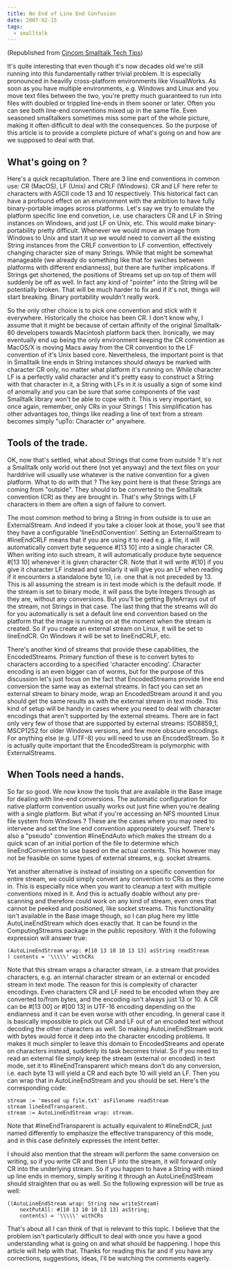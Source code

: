 ```yaml
---
title: No End of Line End Confusion
date: 2007-02-15
tags:
  - smalltalk
---
```


(Republished from [Cincom Smalltalk Tech Tips](https://csttechtips.wordpress.com/2007/02/))

It's quite interesting that even though it's now decades old we're still running into this fundamentally rather trivial problem. It is especially pronounced in heavilly cross-platform environments like VisualWorks. As soon as you have multiple environments, e.g. Windows and Linux and you move text files between the two, you're pretty much guaranteed to run into files with doubled or trippled line-ends in them sooner or later. Often you can see both line-end conventions mixed up in the same file. Even seasoned smalltalkers sometimes miss some part of the whole picture, making it often difficult to deal with the consequences. So the purpose of this article is to provide a complete picture of what's going on and how are we supposed to deal with that.


## What's going on ?

Here's a quick recapitulation. There are 3 line end conventions in common use: CR (MacOS), LF (Unix) and CRLF (Windows). CR and LF here refer to characters with ASCII code 13 and 10 respectively. This historical fact can have a profound effect on an environment with the ambition to have fully binary-portable images across platforms. Let's say we try to emulate the platform specific line end convetion, i.e. use characters CR and LF in String instances on Windows, and just LF on Unix, etc. This would make binary-portability pretty difficult. Whenever we would move an image from Windows to Unix and start it up we would need to convert all the existing String instances from the CRLF convention to LF convention, effectively changing character size of many Strings. While that might be somewhat manageable (we already do something like that for swiches between platforms with different endianness), but there are further implications. If Strings get shortened, the positions of Streams set up on top of them will suddenly be off as well. In fact any kind of "pointer" into the String will be potentially broken. That will be much harder to fix and if it's not, things will start breaking. Binary portability wouldn't really work. 

So the only other choice is to pick one convention and stick with it everywhere. Historically the choice has been CR. I don't know why, I assume that it might be because of certain affinity of the original Smalltalk-80 developers towards Macintosh platform back then. Ironically, we may eventually end up being the only environment keeping the CR convention as MacOS/X is moving Macs away from the CR convention to the LF convention of it's Unix based core. Nevertheless, the important point is that in Smalltalk line ends in String instances should *always* be marked with character CR only, no matter what platform it's running on. While character LF is a perfectly valid character and it's pretty easy to construct a String with that character in it, a String with LFs in it is usually a sign of some kind of anomally and you can be sure that some components of the vast Smalltalk library won't be able to cope with it. This is very important, so once again, remember, only CRs in your Strings ! This simplification has other advantages too, things like reading a line of text from a stream becomes simply "upTo: Character cr" anywhere.


## Tools of the trade.

OK, now that's settled, what about Strings that come from outside ? It's not a Smalltalk only world out there (not yet anyway) and the text files on your harddrive will usually use whatever is the native convention for a given platform. What to do with that ? The key point here is that these Strings are coming from "outside". They should to be converted to the Smalltalk convention (CR) as they are brought in. That's why Strings with LF characters in them are often a sign of failure to convert.

The most common method to bring a String in from outside is to use an ExternalStream. And indeed if you take a closer look at those, you'll see that they have a configurable 'lineEndConvention'. Setting an ExternalStream to #lineEndCRLF means that if you are using it to read e.g. a file, it will automatically convert byte sequence #[13 10] into a single character CR. When writing into such stream, it will automatically produce byte sequence #[13 10] whenever it is given character CR. Note that it will write #[10] if you give it character LF instead and similarly it will give you an LF when reading if it encounters a standalone byte 10, i.e. one that is not preceded by 13. This is all assuming the stream is in text mode which is the default mode. If the stream is set to binary mode, it will pass the byte Integers through as they are, without any conversions. But you'll be getting ByteArrays out of the stream, not Strings in that case. The last thing that the streams will do for you automatically is set a default line end convention based on the platform that the image is running on at the moment when the stream is created. So if you create an external stream on Linux, it will be set to lineEndCR. On Windows it will be set to lineEndCRLF, etc.

There's another kind of streams that provide these capabilities, the EncodedStreams. Primary function of these is to convert bytes to characters according to a specified 'character encoding'. Character encoding is an even bigger can of worms, but for the purpose of this discussion let's just focus on the fact that EncodedStreams provide line end conversion the same way as external streams. In fact you can set an external stream to binary mode, wrap an EncodedStream around it and you should get the same results as with the external stream in text mode. This kind of setup will be handy in cases where you need to deal with character encodings that aren't supported by the external streams. There are in fact only very few of those that are supported by external streams: ISO8859_1, MSCP1252 for older Windows versions, and few more obscure encodings. For anything else (e.g. UTF-8) you will need to use an EncodedStream. So it is actually quite important that the EncodedStream is polymorphic with ExternalStreams.


## When Tools need a hands.
	
So far so good. We now know the tools that are available in the Base image for dealing with line-end conversions. The automatic configuration for native platform convention usually works out just fine when you're dealing with a single platform. But what if you're accessing an NFS mounted Linux file system from Windows ? These are the cases where you may need to intervene and set the line end convention appropriately yourself. There's also a "pseudo" convention #lineEndAuto which makes the stream do a quick scan of an initial portion of the file to determine which lineEndConvention to use based on the actual contents. This however may not be feasible on some types of external streams, e.g. socket streams.

Yet another alternative is instead of insisting on a specific convention for entire stream, we could simply convert any convention to CRs as they come in. This is especially nice when you want to cleanup a text with multiple conventions mixed in it. And this is actually doable without any pre-scanning and therefore could work on any kind of stream, even ones that cannot be peeked and positioned, like socket streams. This functionality isn't available in the Base image though, so I can plug here my little AutoLineEndStream which does exactly that. It can be found in the ComputingStreams package in the public repository. With it the following expression will answer true:

```
(AutoLineEndStream wrap: #[10 13 10 10 13 13] asString readStream
) contents = '\\\\\' withCRs
```

Note that this stream wraps a character stream, i.e. a stream that provides characters, e.g. an internal character stream or an external or encoded stream in text mode. The reason for this is complexity of character encodings. Even characters CR and LF need to be encoded when they are converted to/from bytes, and the encoding isn't always just 13 or 10. A CR can be #[13 00] or #[00 13] in UTF-16 encoding depending on the endianness and it can be even worse with other encoding. In general case it is basically impossible to pick out CR and LF out of an encoded text without decoding the other characters as well. So making AutoLineEndStream work with bytes would force it deep into the character encoding problems. It makes it much simpler to leave this domain to EncodedStreams and operate on characters instead, suddenly its task becomes trivial. So if you need to read an external file simply keep the stream (external or encoded) in text mode, set it to #lineEndTransparent which means don't do any conversion, i.e. each byte 13 will yield a CR and each byte 10 will yield an LF. Then you can wrap that in AutoLineEndStream and you should be set. Here's the corresponding code:

```
stream := 'messed up file.txt' asFilename readStream
stream lineEndTransparent.
stream := AutoLineEndStream wrap: stream.
```

Note that #lineEndTransparent is actually equivalent to #lineEndCR, just named differently to emphasize the effective transparency of this mode, and in this case definitely expresses the intent better.

I should also mention that the stream will perform the same conversion on writing, so if you write CR and then LF into the stream, it will forward only CR into the underlying stream. So if you happen to have a String with mixed up line ends in memory, simply writing it through an AutoLineEndStream should straighten that ou as well. So the following expression will be true as well:

```
((AutoLineEndStream wrap: String new writeStream)
	nextPutAll: #[10 13 10 10 13 13] asString;
	contents) = '\\\\\' withCRs
```

That's about all I can think of that is relevant to this topic. I believe that the problem isn't particularly difficult to deal with once you have a good understanding what is going on and what should be happening. I hope this article will help with that. Thanks for reading this far and if you have any corrections, suggestions, ideas, I'll be watching the comments eagerly.